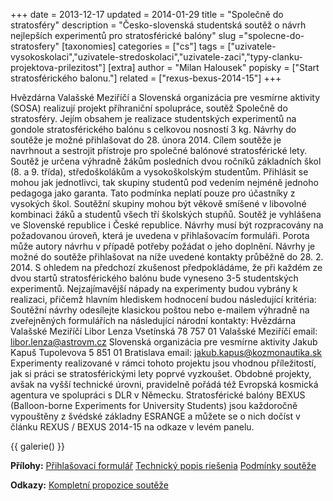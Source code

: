 +++
date = 2013-12-17
updated = 2014-01-29
title = "Společně do stratosféry"
description = "Česko-slovenská studentská soutěž o návrh nejlepších experimentů pro stratosférické balóny"
slug ="spolecne-do-stratosfery"
[taxonomies]
categories = ["cs"]
tags = ["uzivatele-vysokoskolaci","uzivatele-stredoskolaci","uzivatele-zaci","typy-clanku-projektova-prilezitost"]
[extra]
author = "Milan Halousek"
popisky = ["Start stratosférického balonu."]
related = ["rexus-bexus-2014-15"]
+++

Hvězdárna Valašské Meziříčí a Slovenská organizácia pre vesmírne aktivity (SOSA) realizují projekt příhraniční spolupráce, soutěž Společně do stratosféry. Jejím obsahem je realizace studentských experimentů na gondole stratosférického balónu s celkovou nosností 3 kg. Návrhy do soutěže je možné přihlašovat do 28. února 2014. Cílem soutěže je navrhnout a sestrojit přístroje pro společné balónové stratosférické lety. Soutěž je určena výhradně žákům posledních dvou ročníků základních škol (8. a 9. třída), středoškolákům a vysokoškolským studentům. Přihlásit se mohou jak jednotlivci, tak skupiny studentů pod vedením nejméně jednoho pedagoga jako garanta. Tato podmínka neplatí pouze pro účastníky z vysokých škol. Soutěžní skupiny mohou být věkově smíšené v libovolné kombinaci žáků a studentů všech tří školských stupňů. Soutěž je vyhlášena ve Slovenské republice i České republice. Návrhy musí být rozpracovány na požadovanou úroveň, která je uvedena v přihlašovacím formuláři. Porota může autory návrhu v případě potřeby požádat o jeho doplnění. Návrhy je možné do soutěže přihlašovat na níže uvedené kontakty průběžně do 28. 2. 2014. S ohledem na předchozí zkušenost předpokládáme, že při každém ze dvou startů stratosférického balónu bude vyneseno 3-5 studentských experimentů. Nejzajímavější nápady na experimenty budou vybrány k realizaci, přičemž hlavním hlediskem hodnocení budou následující kritéria: Soutěžní návrhy odesílejte klasickou poštou nebo e-mailem výhradně na zveřejněných formulářích na následující národní kontakty: Hvězdárna Valašské Meziříčí Libor Lenza Vsetínská 78 757 01 Valašské Meziříčí email: libor.lenza@astrovm.cz Slovenská organizácia pre vesmírne aktivity Jakub Kapuš Tupolevova 5 851 01 Bratislava email: jakub.kapus@kozmonautika.sk Experimenty realizované v rámci tohoto projektu jsou vhodnou příležitostí, jak si práci se stratosférickými lety poprvé vyzkoušet. Obdobné projekty, avšak na vyšší technické úrovni, pravidelně pořádá též Evropská kosmická agentura ve spolupráci s DLR v Německu. Stratosférické balóny BEXUS (Balloon-borne Experiments for University Students) jsou každoročně vypouštěny z švédské základny ESRANGE a můžete se o nich dočíst v článku REXUS / BEXUS 2014-15 na odkaze v levém panelu.

{{ galerie() }}

**Přílohy:**
[Přihlašovací formulář]
[Technický popis riešenia]
[Podmínky soutěže]

[Přihlašovací formulář]: studentska-soutez-sds-soutezni-formular.doc
[Technický popis riešenia]: julo2-datasheet-technical.pdf
[Podmínky soutěže]: studentska-soutez-sds-vyhlaseni-podminky.pdf

**Odkazy:**
[Kompletní propozice soutěže]

[Kompletní propozice soutěže]: http://www.astrovm.cz/cz/program/projekty/spolecne-do-stratosfery/studentska-soutez-sds.html
